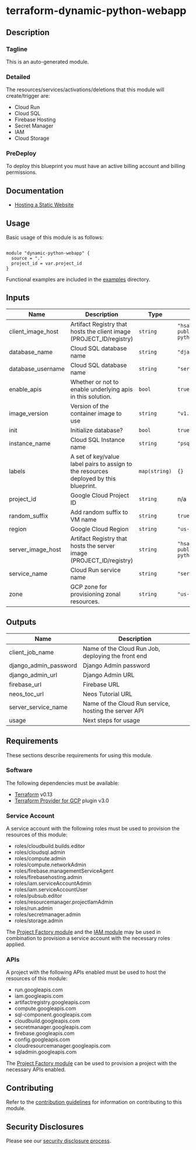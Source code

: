 # terraform-dynamic-python-webapp

## Description

### Tagline

This is an auto-generated module.

### Detailed

The resources/services/activations/deletions that this module will create/trigger are:
- Cloud Run
- Cloud SQL
- Firebase Hosting
- Secret Manager
- IAM
- Cloud Storage

### PreDeploy

To deploy this blueprint you must have an active billing account and billing permissions.

## Documentation

- [Hosting a Static Website](https://cloud.google.com/storage/docs/hosting-static-website)

## Usage

Basic usage of this module is as follows:

```

module "dynamic-python-webapp" {
  source = "."
  project_id = var.project_id
}
```

Functional examples are included in the
[examples](./examples/) directory.

<!-- BEGINNING OF PRE-COMMIT-TERRAFORM DOCS HOOK -->
## Inputs

| Name | Description | Type | Default | Required |
|------|-------------|------|---------|:--------:|
| client\_image\_host | Artifact Registry that hosts the client image (PROJECT\_ID/registry) | `string` | `"hsa-public/containers/terraform-python-dynamic-webapp"` | no |
| database\_name | Cloud SQL database name | `string` | `"django"` | no |
| database\_username | Cloud SQL database name | `string` | `"server"` | no |
| enable\_apis | Whether or not to enable underlying apis in this solution. | `bool` | `true` | no |
| image\_version | Version of the container image to use | `string` | `"v1.12.0"` | no |
| init | Initialize database? | `bool` | `true` | no |
| instance\_name | Cloud SQL Instance name | `string` | `"psql"` | no |
| labels | A set of key/value label pairs to assign to the resources deployed by this blueprint. | `map(string)` | `{}` | no |
| project\_id | Google Cloud Project ID | `string` | n/a | yes |
| random\_suffix | Add random suffix to VM name | `string` | `true` | no |
| region | Google Cloud Region | `string` | `"us-central1"` | no |
| server\_image\_host | Artifact Registry that hosts the server image (PROJECT\_ID/registry) | `string` | `"hsa-public/containers/terraform-python-dynamic-webapp"` | no |
| service\_name | Cloud Run service name | `string` | `"server"` | no |
| zone | GCP zone for provisioning zonal resources. | `string` | `"us-central1-c"` | no |

## Outputs

| Name | Description |
|------|-------------|
| client\_job\_name | Name of the Cloud Run Job, deploying the front end |
| django\_admin\_password | Django Admin password |
| django\_admin\_url | Django Admin URL |
| firebase\_url | Firebase URL |
| neos\_toc\_url | Neos Tutorial URL |
| server\_service\_name | Name of the Cloud Run service, hosting the server API |
| usage | Next steps for usage |

<!-- END OF PRE-COMMIT-TERRAFORM DOCS HOOK -->

## Requirements

These sections describe requirements for using this module.

### Software

The following dependencies must be available:

- [Terraform][terraform] v0.13
- [Terraform Provider for GCP][terraform-provider-gcp] plugin v3.0

### Service Account

A service account with the following roles must be used to provision
the resources of this module:

- roles/cloudbuild.builds.editor
- roles/cloudsql.admin
- roles/compute.admin
- roles/compute.networkAdmin
- roles/firebase.managementServiceAgent
- roles/firebasehosting.admin
- roles/iam.serviceAccountAdmin
- roles/iam.serviceAccountUser
- roles/pubsub.editor
- roles/resourcemanager.projectIamAdmin
- roles/run.admin
- roles/secretmanager.admin
- roles/storage.admin


The [Project Factory module][project-factory-module] and the
[IAM module][iam-module] may be used in combination to provision a
service account with the necessary roles applied.

### APIs

A project with the following APIs enabled must be used to host the
resources of this module:

- run.googleapis.com
- iam.googleapis.com
- artifactregistry.googleapis.com
- compute.googleapis.com
- sql-component.googleapis.com
- cloudbuild.googleapis.com
- secretmanager.googleapis.com
- firebase.googleapis.com
- config.googleapis.com
- cloudresourcemanager.googleapis.com
- sqladmin.googleapis.com


The [Project Factory module][project-factory-module] can be used to
provision a project with the necessary APIs enabled.

## Contributing

Refer to the [contribution guidelines](../CONTRIBUTING.md) for
information on contributing to this module.

[iam-module]: https://registry.terraform.io/modules/terraform-google-modules/iam/google
[project-factory-module]: https://registry.terraform.io/modules/terraform-google-modules/project-factory/google
[terraform-provider-gcp]: https://www.terraform.io/docs/providers/google/index.html
[terraform]: https://www.terraform.io/downloads.html

## Security Disclosures

Please see our [security disclosure process](../SECURITY.md).
